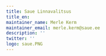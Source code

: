 ```yaml
---
title: Saue Linnavalitsus
title_en:
maintainer_name: Merle Kerm
maintainer_email: merle.kerm@saue.ee
description: ''
twitter: ''
logo: saue.PNG
---
```


